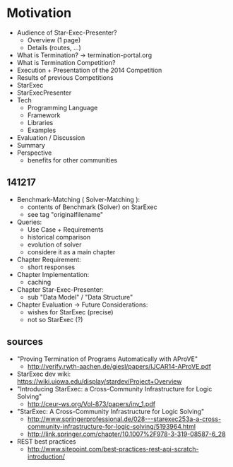 # Motivation

* Audience of Star-Exec-Presenter?
    - Overview (1 page)
    - Details (routes, ...)
* What is Termination? -> termination-portal.org
* What is Termination Competition?
* Execution + Presentation of the 2014 Competition
* Results of previous Competitions
* StarExec
* StarExecPresenter
* Tech
    - Programming Language
    - Framework
    - Libraries
    - Examples
* Evaluation / Discussion
* Summary
* Perspective
    - benefits for other communities

## 141217

* Benchmark-Matching ( Solver-Matching ):
    - contents of Benchmark (Solver) on StarExec
    - see tag "originalfilename"
* Queries:
    - Use Case + Requirements
    - historical comparison
    - evolution of solver
    - considere it as a main chapter
* Chapter Requirement:
    - short responses
* Chapter Implementation:
    - caching
* Chapter Star-Exec-Presenter:
    - sub "Data Model" / "Data Structure"
* Chapter Evaluation -> Future Considerations:
    - wishes for StarExec (precise)
    - not so StarExec (?)

## sources

* "Proving Termination of Programs Automatically with AProVE"
    - http://verify.rwth-aachen.de/giesl/papers/IJCAR14-AProVE.pdf
* StarExec dev wiki: https://wiki.uiowa.edu/display/stardev/Project+Overview
* "Introducing StarExec: a Cross-Community Infrastructure for Logic Solving" 
    - http://ceur-ws.org/Vol-873/papers/inv_1.pdf
* "StarExec: A Cross-Community Infrastructure for Logic Solving"
    - http://www.springerprofessional.de/028---starexec253a-a-cross-community-infrastructure-for-logic-solving/5193964.html
    - http://link.springer.com/chapter/10.1007%2F978-3-319-08587-6_28
* REST best practices
    - http://www.sitepoint.com/best-practices-rest-api-scratch-introduction/
